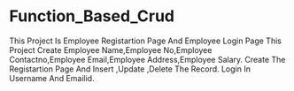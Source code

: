 # Function_Based_Crud
This Project Is Employee Registartion Page And Employee Login Page
This Project Create Employee Name,Employee No,Employee Contactno,Employee Email,Employee Address,Employee Salary.
Create The Registartion Page And Insert ,Update ,Delete The Record.
Login In Username And Emailid.


